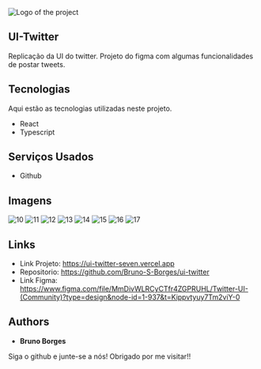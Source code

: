 ![Logo of the project](https://user-images.githubusercontent.com/99930668/235802983-cbd09aed-3a70-404b-a580-87ad1bfcb607.png)


## UI-Twitter
Replicação da UI do twitter.
Projeto do figma com algumas funcionalidades de postar tweets.


## Tecnologias

Aqui estão as tecnologias utilizadas neste projeto.

* React
* Typescript

## Serviços Usados

* Github

## Imagens

![10](https://user-images.githubusercontent.com/99930668/235803830-4a2fd4cf-6e47-41d9-a25a-aa910782154d.JPG)
![11](https://user-images.githubusercontent.com/99930668/235803831-08a74882-a597-48ad-891d-7f7e137a045b.JPG)
![12](https://user-images.githubusercontent.com/99930668/235803835-43f3e53a-4b4c-4787-bc40-407e81619129.JPG)
![13](https://user-images.githubusercontent.com/99930668/235803839-9dd9df8e-fcdb-45d2-9bcb-c990f6219c9d.JPG)
![14](https://user-images.githubusercontent.com/99930668/235803841-f7a342f0-57bc-4b8c-b6c6-6b3bad3a9b88.JPG)
![15](https://user-images.githubusercontent.com/99930668/235803842-01d15f7b-a60f-4d93-b56f-e37967a5c2ba.JPG)
![16](https://user-images.githubusercontent.com/99930668/235803827-9bddcce0-f79e-477a-aa1e-ab14ea17e2a4.JPG)
![17](https://user-images.githubusercontent.com/99930668/235803828-48a120ec-7c8e-4474-928a-d90afbefc753.JPG)

## Links
  - Link Projeto: https://ui-twitter-seven.vercel.app
  - Repositorio: https://github.com/Bruno-S-Borges/ui-twitter
  - Link Figma: https://www.figma.com/file/MmDivWLRCyCTfr4ZGPRUHL/Twitter-UI-(Community)?type=design&node-id=1-937&t=Kippvtyuy7Tm2viY-0

  ## Authors

  * **Bruno Borges** 

  Siga o github e junte-se a nós!
  Obrigado por me visitar!!
